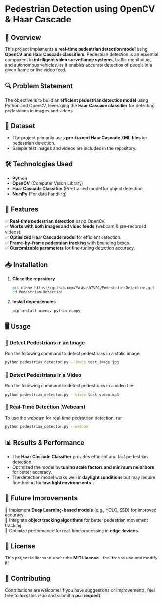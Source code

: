 # **Pedestrian Detection using OpenCV & Haar Cascade**  

## **📌 Overview**  
This project implements a **real-time pedestrian detection model** using **OpenCV and Haar Cascade classifiers**. Pedestrian detection is an essential component in **intelligent video surveillance systems**, traffic monitoring, and autonomous vehicles, as it enables accurate detection of people in a given frame or live video feed.  

## **🔍 Problem Statement**  
The objective is to build an **efficient pedestrian detection model** using Python and OpenCV, leveraging the **Haar Cascade classifier** for detecting pedestrians in images and videos.  

## **📂 Dataset**  
- The project primarily uses **pre-trained Haar Cascade XML files** for pedestrian detection.  
- Sample test images and videos are included in the repository.  

## **🛠️ Technologies Used**  
- **Python**  
- **OpenCV** (Computer Vision Library)  
- **Haar Cascade Classifier** (Pre-trained model for object detection)  
- **NumPy** (For data handling)  

## **🚀 Features**  
✅ **Real-time pedestrian detection** using OpenCV.  
✅ **Works with both images and video feeds** (webcam & pre-recorded videos).  
✅ **Optimized Haar Cascade model** for efficient detection.  
✅ **Frame-by-frame pedestrian tracking** with bounding boxes.  
✅ **Customizable parameters** for fine-tuning detection accuracy.  

## **📥 Installation**  

1. **Clone the repository**  
   ```bash
   git clone https://github.com/YashashTV01/Pedestrian-Detection.git
   cd Pedestrian-Detection
   ```  

2. **Install dependencies**  
   ```bash
   pip install opencv-python numpy
   ```  

## **🖥️ Usage**  

### **🔹 Detect Pedestrians in an Image**  
Run the following command to detect pedestrians in a static image:  
```bash
python pedestrian_detector.py --image test_image.jpg
```  

### **🔹 Detect Pedestrians in a Video**  
Run the following command to detect pedestrians in a video file:  
```bash
python pedestrian_detector.py --video test_video.mp4
```  

### **🔹 Real-Time Detection (Webcam)**  
To use the webcam for real-time pedestrian detection, run:  
```bash
python pedestrian_detector.py --webcam
```  

## **📊 Results & Performance**  
- The **Haar Cascade Classifier** provides efficient and fast pedestrian detection.  
- Optimized the model by **tuning scale factors and minimum neighbors** for better accuracy.  
- The detection model works well in **daylight conditions** but may require fine-tuning for **low-light environments**.  

## **📌 Future Improvements**  
🔹 Implement **Deep Learning-based models** (e.g., YOLO, SSD) for improved accuracy.  
🔹 Integrate **object tracking algorithms** for better pedestrian movement tracking.  
🔹 Optimize performance for real-time processing in **edge devices**.  

## **📜 License**  
This project is licensed under the **MIT License** – feel free to use and modify it!  

## **🤝 Contributing**  
Contributions are welcome! If you have suggestions or improvements, feel free to **fork** this repo and submit a **pull request**.  
